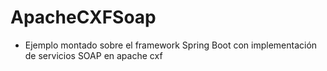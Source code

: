 # ApacheCXFSoap

- Ejemplo montado sobre el framework Spring Boot con implementación de servicios SOAP en apache cxf
